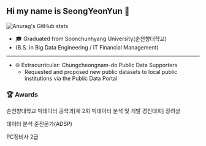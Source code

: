 ## Hi my name is SeongYeonYun 👋
![Anurag's GitHub stats](https://github-readme-stats.vercel.app/api?username=SeongYeonYun&show_icons=true&theme=radical)
<!--
**SeongYeonYun/SeongYeonYun** is a ✨ _special_ ✨ repository because its `README.md` (this file) appears on your GitHub profile.

Here are some ideas to get you started:

- 🔭 I’m currently working on ...
- 🌱 I’m currently learnin...
- 👯 I’m looking to collaborate on ...
- 🤔 I’m looking for help with ...
- 💬 Ask me about ...
- 📫 How to reach me: ...
- 😄 Pronouns: ...
- ⚡ Fun fact: ...
-->


- 🎓 Graduated from Soonchunhyang University(순천향대학교)
- (B.S. in Big Data Engineering / IT Financial Management)
------------------------------------------------------------------
- 🌐 Extracurricular: Chungcheongnam-do Public Data Supporters  
  - Requested and proposed new public datasets to local public institutions via the Public Data Portal

### 🏆 Awards
순천향대학교 빅데이터 공학과[제 2회 빅데이터 분석 및 개발 경진대회] 장려상



데이터 분석 준전문가(ADSP)

PC정비사 2급
